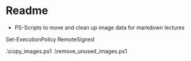 # Readme

- PS-Scripts to move and clean up image data for markdown lectures

Set-ExecutionPolicy RemoteSigned

.\copy_images.ps1
.\remove_unused_images.ps1